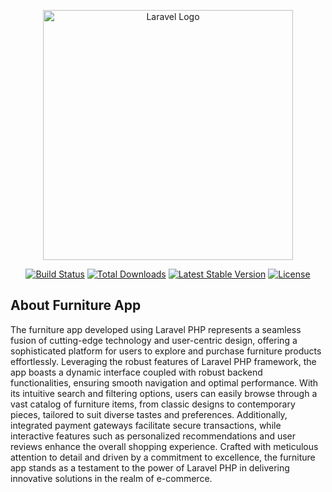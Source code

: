 <p align="center"><a href="https://laravel.com" target="_blank"><img src="https://raw.githubusercontent.com/laravel/art/master/logo-lockup/5%20SVG/2%20CMYK/1%20Full%20Color/laravel-logolockup-cmyk-red.svg" width="400" alt="Laravel Logo"></a></p>

<p align="center">
<a href="https://github.com/laravel/framework/actions"><img src="https://github.com/laravel/framework/workflows/tests/badge.svg" alt="Build Status"></a>
<a href="https://packagist.org/packages/laravel/framework"><img src="https://img.shields.io/packagist/dt/laravel/framework" alt="Total Downloads"></a>
<a href="https://packagist.org/packages/laravel/framework"><img src="https://img.shields.io/packagist/v/laravel/framework" alt="Latest Stable Version"></a>
<a href="https://packagist.org/packages/laravel/framework"><img src="https://img.shields.io/packagist/l/laravel/framework" alt="License"></a>
</p>

## About Furniture App

The furniture app developed using Laravel PHP represents a seamless fusion of cutting-edge technology and user-centric design, offering a sophisticated platform for users to explore and purchase furniture products effortlessly. Leveraging the robust features of Laravel PHP framework, the app boasts a dynamic interface coupled with robust backend functionalities, ensuring smooth navigation and optimal performance. With its intuitive search and filtering options, users can easily browse through a vast catalog of furniture items, from classic designs to contemporary pieces, tailored to suit diverse tastes and preferences. Additionally, integrated payment gateways facilitate secure transactions, while interactive features such as personalized recommendations and user reviews enhance the overall shopping experience. Crafted with meticulous attention to detail and driven by a commitment to excellence, the furniture app stands as a testament to the power of Laravel PHP in delivering innovative solutions in the realm of e-commerce.
